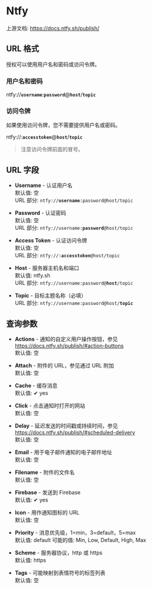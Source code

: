 # Ntfy

上游文档: https://docs.ntfy.sh/publish/

## URL 格式

授权可以使用用户名和密码或访问令牌。

### 用户名和密码

<span class="bk">ntfy://**`username`**:**`password`**@**`host`**/**`topic`**</span>

### 访问令牌

如果使用访问令牌，您不需要提供用户名或密码。

<span class="bk">ntfy://:**`accesstoken`**@**`host`**/**`topic`**</span>

> 注意访问令牌前面的冒号。

## URL 字段

- **Username** - 认证用户名<br>
  默认值: 空<br>
  URL 部分: <code>ntfy://<strong>username</strong>:password@host/topic</code>

- **Password** - 认证密码<br>
  默认值: 空<br>
  URL 部分: <code>ntfy://username:<strong>password</strong>@host/topic</code>

- **Access Token** - 认证访问令牌<br>
  默认值: 空<br>
  URL 部分: <code>ntfy://:<strong>accesstoken</strong>@host/topic</code>

- **Host** - 服务器主机名和端口<br>
  默认值: ntfy.sh<br>
  URL 部分: <code>ntfy://username:password@<strong>host</strong>/topic</code>

- **Topic** - 目标主题名称（必填）<br>
  URL 部分: <code>ntfy://username:password@host/<strong>topic</strong></code>

## 查询参数

- **Actions** - 通知的自定义用户操作按钮，参见 https://docs.ntfy.sh/publish/#action-buttons<br>
  默认值: 空

- **Attach** - 附件的 URL，参见通过 URL 附加<br>
  默认值: 空

- **Cache** - 缓存消息<br>
  默认值: ✔ yes

- **Click** - 点击通知时打开的网站<br>
  默认值: 空

- **Delay** - 延迟发送的时间戳或持续时间，参见 https://docs.ntfy.sh/publish/#scheduled-delivery<br>
  默认值: 空

- **Email** - 用于电子邮件通知的电子邮件地址<br>
  默认值: 空

- **Filename** - 附件的文件名<br>
  默认值: 空

- **Firebase** - 发送到 Firebase<br>
  默认值: ✔ yes

- **Icon** - 用作通知图标的 URL<br>
  默认值: 空

- **Priority** - 消息优先级，1=min，3=default，5=max<br>
  默认值: default
  可能的值: Min, Low, Default, High, Max

- **Scheme** - 服务器协议，http 或 https<br>
  默认值: https

- **Tags** - 可能映射到表情符号的标签列表<br>
  默认值: 空
